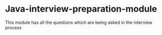 # Java-interview-preparation-module
This module has all the questions which are being asked in the interview process
